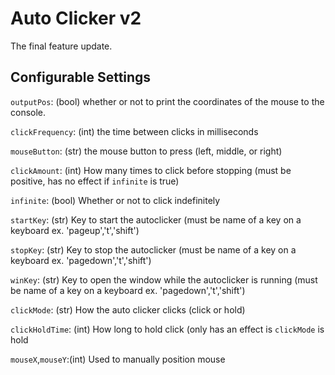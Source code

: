 # Auto Clicker v2
The final feature update.

## Configurable Settings
`outputPos`: (bool) whether or not to print the coordinates of the mouse to the console.

`clickFrequency`: (int) the time between clicks in milliseconds

`mouseButton`: (str) the mouse button to press (left, middle, or right)

`clickAmount`: (int) How many times to click before stopping (must be positive, has no effect if `infinite` is true)

`infinite`: (bool) Whether or not to click indefinitely

`startKey`: (str) Key to start the autoclicker (must be name of a key on a keyboard ex. 'pageup','t','shift')

`stopKey`: (str) Key to stop the autoclicker (must be name of a key on a keyboard ex. 'pagedown','t','shift')

`winKey`: (str) Key to open the window while the autoclicker is running (must be name of a key on a keyboard ex. 'pagedown','t','shift')

`clickMode`: (str) How the auto clicker clicks (click or hold)

`clickHoldTime`: (int) How long to hold click (only has an effect is `clickMode` is hold

`mouseX`,`mouseY`:(int) Used to manually position mouse
